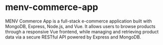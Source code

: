 # menv-commerce-app
MENV Commerce App is a full-stack e-commerce application built with MongoDB, Express, Node.js, and Vue. It allows users to browse products through a responsive Vue frontend, while managing and retrieving product data via a secure RESTful API powered by Express and MongoDB.

